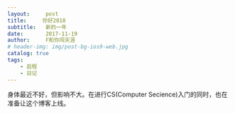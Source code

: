 ```yaml
---
layout:     post
title:     你好2018
subtitle:   新的一年
date:       2017-11-19
author:     F和你闯天涯
# header-img: img/post-bg-ios9-web.jpg
catalog: true
tags:
    - 启程
    - 日记
---
```


身体最近不好，但影响不大。在进行CS(Computer Secience)入门的同时，也在准备让这个博客上线。

